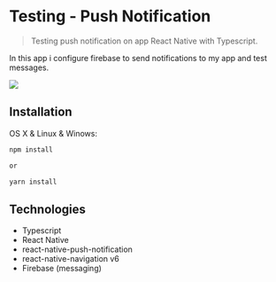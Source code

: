 # Testing - Push Notification

> Testing push notification on app React Native with Typescript.

In this app i configure firebase to send notifications to my app and test messages.

![](https://miro.medium.com/max/1200/1*ivGaEEUVeCvXJ9KNAQxrBQ.png)

## Installation

OS X & Linux & Winows:

```sh
npm install

or

yarn install
```

## Technologies

- Typescript
- React Native
- react-native-push-notification
- react-native-navigation v6
- Firebase (messaging)
